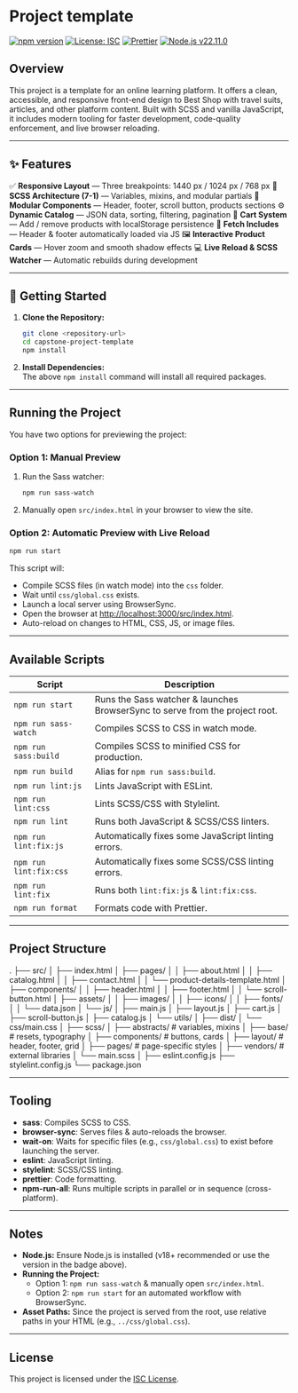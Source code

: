 # Project template

[![npm version](https://img.shields.io/npm/v/capstone-project-template)](https://www.npmjs.com/package/capstone-project-template)
[![License: ISC](https://img.shields.io/badge/License-ISC-blue.svg)](https://opensource.org/licenses/ISC)
[![Prettier](https://img.shields.io/badge/Prettier-3.5.3-brightgreen.svg)](https://prettier.io)
[![Node.js v22.11.0](https://img.shields.io/badge/Node-v22.11.0-blue)](https://nodejs.org)

## Overview

This project is a template for an online learning platform. It offers a clean, accessible, and responsive front-end design to Best Shop with travel suits, articles, and other platform content. Built with SCSS and vanilla JavaScript, it includes modern tooling for faster development, code-quality enforcement, and live browser reloading.

---

## ✨ Features

✅ **Responsive Layout** — Three breakpoints: 1440 px / 1024 px / 768 px
🎨 **SCSS Architecture (7-1)** — Variables, mixins, and modular partials
🧩 **Modular Components** — Header, footer, scroll button, products sections
⚙️ **Dynamic Catalog** — JSON data, sorting, filtering, pagination
🛒 **Cart System** — Add / remove products with localStorage persistence
🚀 **Fetch Includes** — Header & footer automatically loaded via JS
🖼 **Interactive Product Cards** — Hover zoom and smooth shadow effects
💻 **Live Reload & SCSS Watcher** — Automatic rebuilds during development

---

## 🚀 Getting Started

1. **Clone the Repository:**

   ```bash
   git clone <repository-url>
   cd capstone-project-template
   npm install
   ```

2. **Install Dependencies:**  
   The above `npm install` command will install all required packages.

---

## Running the Project

You have two options for previewing the project:

### Option 1: Manual Preview

1. Run the Sass watcher:

   ```bash
   npm run sass-watch
   ```

2. Manually open `src/index.html` in your browser to view the site.

### Option 2: Automatic Preview with Live Reload

```bash
npm run start
```

This script will:

- Compile SCSS files (in watch mode) into the `css` folder.
- Wait until `css/global.css` exists.
- Launch a local server using BrowserSync.
- Open the browser at [http://localhost:3000/src/index.html](http://localhost:3000/src/index.html).
- Auto-reload on changes to HTML, CSS, JS, or image files.

---

## Available Scripts

| Script                 | Description                                                                  |
| ---------------------- | ---------------------------------------------------------------------------- |
| `npm run start`        | Runs the Sass watcher & launches BrowserSync to serve from the project root. |
| `npm run sass-watch`   | Compiles SCSS to CSS in watch mode.                                          |
| `npm run sass:build`   | Compiles SCSS to minified CSS for production.                                |
| `npm run build`        | Alias for `npm run sass:build`.                                              |
| `npm run lint:js`      | Lints JavaScript with ESLint.                                                |
| `npm run lint:css`     | Lints SCSS/CSS with Stylelint.                                               |
| `npm run lint`         | Runs both JavaScript & SCSS/CSS linters.                                     |
| `npm run lint:fix:js`  | Automatically fixes some JavaScript linting errors.                          |
| `npm run lint:fix:css` | Automatically fixes some SCSS/CSS linting errors.                            |
| `npm run lint:fix`     | Runs both `lint:fix:js` & `lint:fix:css`.                                    |
| `npm run format`       | Formats code with Prettier.                                                  |

---

## Project Structure
.
├── src/
│   ├── index.html
│   ├── pages/
│   │   ├── about.html
│   │   ├── catalog.html
│   │   ├── contact.html
│   │   └── product-details-template.html
│   ├── components/
│   │   ├── header.html
│   │   ├── footer.html
│   │   └── scroll-button.html
│   ├── assets/
│   │   ├── images/
│   │   ├── icons/
│   │   ├── fonts/
│   │   └── data.json
│   └── js/
│       ├── main.js
│       ├── layout.js
│       ├── cart.js
│       ├── scroll-button.js
│       ├── catalog.js
│       └── utils/
│
├── dist/
│   └── css/main.css
│
├── scss/
│   ├── abstracts/     # variables, mixins
│   ├── base/          # resets, typography
│   ├── components/    # buttons, cards
│   ├── layout/        # header, footer, grid
│   ├── pages/         # page-specific styles
│   ├── vendors/       # external libraries
│   └── main.scss
│
├── eslint.config.js
├── stylelint.config.js
└── package.json

---

## Tooling

- **sass**: Compiles SCSS to CSS.
- **browser-sync**: Serves files & auto-reloads the browser.
- **wait-on**: Waits for specific files (e.g., `css/global.css`) to exist before launching the server.
- **eslint**: JavaScript linting.
- **stylelint**: SCSS/CSS linting.
- **prettier**: Code formatting.
- **npm-run-all**: Runs multiple scripts in parallel or in sequence (cross-platform).

---

## Notes

- **Node.js:** Ensure Node.js is installed (v18+ recommended or use the version in the badge above).
- **Running the Project:**
  - Option 1: `npm run sass-watch` & manually open `src/index.html`.
  - Option 2: `npm run start` for an automated workflow with BrowserSync.
- **Asset Paths:** Since the project is served from the root, use relative paths in your HTML (e.g., `../css/global.css`).

---

## License

This project is licensed under the [ISC License](https://opensource.org/licenses/ISC).
